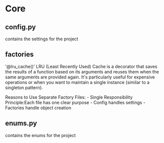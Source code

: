# Core

## config.py
contains the settings for the project

## factories 

'@lru_cache()' LRU (Least Recently Used) Cache is a decorator that saves the results of a function based on its arguments and reuses them when the same arguments are provided again. It's particularly useful for expensive operations or when you want to maintain a single instance (similar to a singleton pattern).

Reasons to Use Separate Factory Files:
    - Single Responsibility Principle:Each file has one clear purpose
    - Config handles settings
    - Factories handle object creation


## enums.py
contains the enums for the project
